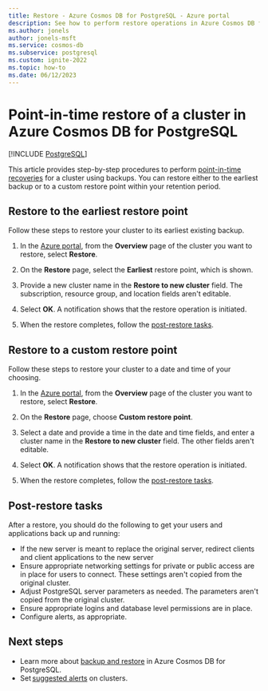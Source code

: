 ```yaml
---
title: Restore - Azure Cosmos DB for PostgreSQL - Azure portal
description: See how to perform restore operations in Azure Cosmos DB for PostgreSQL through the Azure portal.
ms.author: jonels
author: jonels-msft
ms.service: cosmos-db
ms.subservice: postgresql
ms.custom: ignite-2022
ms.topic: how-to
ms.date: 06/12/2023
---
```


# Point-in-time restore of a cluster in Azure Cosmos DB for PostgreSQL

[!INCLUDE [PostgreSQL](../includes/appliesto-postgresql.md)]

This article provides step-by-step procedures to perform [point-in-time
recoveries](concepts-backup.md#restore) for a
cluster using backups. You can restore either to the earliest backup or to
a custom restore point within your retention period.

## Restore to the earliest restore point

Follow these steps to restore your cluster to its
earliest existing backup.

1.  In the [Azure portal](https://portal.azure.com/), from the **Overview** page of the cluster you want to restore, select **Restore**.

1. On the **Restore** page, select the **Earliest** restore point, which is shown.

1. Provide a new cluster name in the **Restore to new cluster** field. The subscription, resource group, and location fields aren't editable.

1. Select **OK**. A notification shows that the restore operation is initiated.

1. When the restore completes, follow the [post-restore tasks](#post-restore-tasks).

## Restore to a custom restore point

Follow these steps to restore your cluster to a date
and time of your choosing.

1.  In the [Azure portal](https://portal.azure.com/), from the **Overview** page of the cluster you want to restore, select **Restore**.

1. On the **Restore** page, choose **Custom restore point**.

1. Select a date and provide a time in the date and time fields, and enter a cluster name in the **Restore to new cluster** field. The other fields aren't editable.
 
1. Select **OK**. A notification shows that the restore operation is initiated.

1. When the restore completes, follow the [post-restore tasks](#post-restore-tasks).

## Post-restore tasks

After a restore, you should do the following to get your users and applications
back up and running:

* If the new server is meant to replace the original server, redirect clients
  and client applications to the new server
* Ensure appropriate networking settings for private or public access are in place for
  users to connect. These settings aren't copied from the original cluster.
* Adjust PostgreSQL server parameters as needed. The parameters aren't copied
  from the original cluster.
* Ensure appropriate logins and database level permissions are in place.
* Configure alerts, as appropriate.

## Next steps

* Learn more about [backup and restore](concepts-backup.md) in
  Azure Cosmos DB for PostgreSQL.
* Set [suggested alerts](./howto-alert-on-metric.md#suggested-alerts) on clusters.
